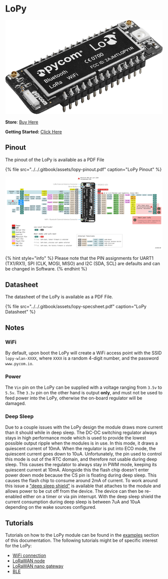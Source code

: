 # LoPy

![](../../.gitbook/assets/lopy-1.png)

**Store**: [Buy Here](http://www.pycom.io/lopy)

**Getting Started:** [Click Here](../../gettingstarted/connection/lopy.md)

## Pinout

The pinout of the LoPy is available as a PDF File

{% file src="../../.gitbook/assets/lopy-pinout.pdf" caption="LoPy Pinout" %}

![](../../.gitbook/assets/lopy-pinout.png)

{% hint style="info" %}
Please note that the PIN assignments for UART1 \(TX1/RX1\), SPI \(CLK, MOSI, MISO\) and I2C \(SDA, SCL\) are defaults and can be changed in Software.
{% endhint %}

## Datasheet

The datasheet of the LoPy is available as a PDF File.

{% file src="../../.gitbook/assets/lopy-specsheet.pdf" caption="LoPy Datasheet" %}

## Notes

### WiFi

By default, upon boot the LoPy will create a WiFi access point with the SSID `lopy-wlan-XXXX`, where `XXXX` is a random 4-digit number, and the password `www.pycom.io`.

### Power

The `Vin` pin on the LoPy can be supplied with a voltage ranging from `3.5v` to `5.5v`. The `3.3v` pin on the other hand is output **only**, and must not be used to feed power into the LoPy, otherwise the on-board regulator will be damaged.

### Deep Sleep

Due to a couple issues with the LoPy design the module draws more current than it should while in deep sleep. The DC-DC switching regulator always stays in high performance mode which is used to provide the lowest possible output ripple when the modules is in use. In this mode, it draws a quiescent current of 10mA. When the regulator is put into ECO mode, the quiescent current goes down to 10uA. Unfortunately, the pin used to control this mode is out of the RTC domain, and therefore not usable during deep sleep. This causes the regulator to always stay in PWM mode, keeping its quiescent current at 10mA. Alongside this the flash chip doesn't enter power down mode because the CS pin is floating during deep sleep. This causes the flash chip to consume around 2mA of current. To work around this issue a ["deep sleep shield"](../boards/deepsleep/) is available that attaches to the module and allows power to be cut off from the device. The device can then be re-enabled either on a timer or via pin interrupt. With the deep sleep shield the current consumption during deep sleep is between 7uA and 10uA depending on the wake sources configured.

## Tutorials

Tutorials on how to the LoPy module can be found in the [examples](../../tutorials/introduction.md) section of this documentation. The following tutorials might be of specific interest for the LoPy:

* [WiFi connection](../../tutorials/all/wlan.md)
* [LoRaWAN node](../../tutorials/lora/lorawan-abp.md)
* [LoRaWAN nano gateway](../../tutorials/lora/lorawan-nano-gateway.md)
* [BLE](../../tutorials/all/ble.md)

